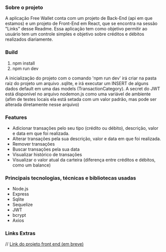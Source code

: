 <h3><b>Sobre o projeto</b></h3>

A aplicação Free Wallet conta com um projeto de Back-End (api em que estamos) e um projeto de Front-End em React, que se encontra na sessão "Links" desse Readme. Essa aplicação tem como objetivo permitir ao usuário tem um controle simples e objetivo sobre créditos e débitos realizados diariamente.

<h3><b>Build</b></h3>
<ol>
  <li>npm install</li>
  <li>npm run dev</li>
</ol>
A inicialização do projeto com o comando 'npm run dev' irá criar na pasta raiz do projeto um arquivo .sqlite, e irá executar um INSERT de alguns dados default em uma das models (TransactionCategory). A secret do JWT está disponível no arquivo nodemon.js como uma variável de ambiente (afim de testes locais ela está setada com um valor padrão, mas pode ser alterada diretamente nesse arquivo)


<h3><b>Features</b></h3>
<ul>
  <li>Adicionar transações pelo seu tipo (crédito ou débito), descrição, valor e data em que foi realizada.</li>
  <li>Alterar transações pela sua descrição, valor e data em que foi realizada.</li>
  <li>Remover transações</li>
  <li>Buscar transações pela sua data</li>
  <li>Visualizar histórico de transações</li>
  <li>Visualizar o valor atual da carteira (diferença entre créditos e débitos, como um balance)</li>
</ul>

<h3><b>Principais tecnologias, técnicas e bibliotecas usadas</b></h3>
<ul>
  <li>Node.js</li>
  <li>Express</li>
  <li>Sqlite</li>
  <li>Sequelize</li>
  <li>JWT</li>
  <li>bcrypt</li>
  <li>Axios</li>
</ul>

<h3><b>Links Extras</b></h3>
// <a href="https://github.com/calvinsteixeira/free-wallet-backend-api">Link do projeto front end (em breve)</a>
